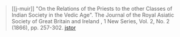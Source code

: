 > [[j-muir]] "On the Relations of the Priests to the other Classes of Indian Society in the Vedic Age". The Journal of the Royal Asiatic Society of Great Britain and Ireland , 1 New Series, Vol. 2, No. 2 (1866), pp. 257-302. [jstor](https://www.jstor.org/stable/44012075)